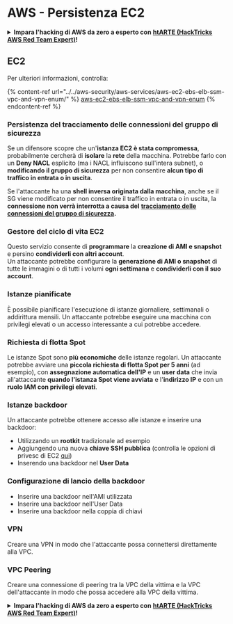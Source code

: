 # AWS - Persistenza EC2

<details>

<summary><strong>Impara l'hacking di AWS da zero a esperto con</strong> <a href="https://training.hacktricks.xyz/courses/arte"><strong>htARTE (HackTricks AWS Red Team Expert)</strong></a><strong>!</strong></summary>

Altri modi per supportare HackTricks:

* Se vuoi vedere la tua **azienda pubblicizzata su HackTricks** o **scaricare HackTricks in PDF** Controlla i [**PACCHETTI DI ABBONAMENTO**](https://github.com/sponsors/carlospolop)!
* Ottieni il [**merchandising ufficiale di PEASS & HackTricks**](https://peass.creator-spring.com)
* Scopri [**The PEASS Family**](https://opensea.io/collection/the-peass-family), la nostra collezione di [**NFT esclusivi**](https://opensea.io/collection/the-peass-family)
* **Unisciti al** 💬 [**gruppo Discord**](https://discord.gg/hRep4RUj7f) o al [**gruppo Telegram**](https://t.me/peass) o **seguici** su **Twitter** 🐦 [**@hacktricks_live**](https://twitter.com/hacktricks_live)**.**
* **Condividi i tuoi trucchi di hacking inviando PR ai** [**HackTricks**](https://github.com/carlospolop/hacktricks) e [**HackTricks Cloud**](https://github.com/carlospolop/hacktricks-cloud) github repos.

</details>

## EC2

Per ulteriori informazioni, controlla:

{% content-ref url="../../aws-security/aws-services/aws-ec2-ebs-elb-ssm-vpc-and-vpn-enum/" %}
[aws-ec2-ebs-elb-ssm-vpc-and-vpn-enum](../../aws-security/aws-services/aws-ec2-ebs-elb-ssm-vpc-and-vpn-enum/)
{% endcontent-ref %}

### Persistenza del tracciamento delle connessioni del gruppo di sicurezza

Se un difensore scopre che un'**istanza EC2 è stata compromessa**, probabilmente cercherà di **isolare** la **rete** della macchina. Potrebbe farlo con un **Deny NACL** esplicito (ma i NACL influiscono sull'intera subnet), o **modificando il gruppo di sicurezza** per non consentire **alcun tipo di traffico in entrata o in uscita**.

Se l'attaccante ha una **shell inversa originata dalla macchina**, anche se il SG viene modificato per non consentire il traffico in entrata o in uscita, la **connessione non verrà interrotta a causa del** [**tracciamento delle connessioni del gruppo di sicurezza**](https://docs.aws.amazon.com/AWSEC2/latest/UserGuide/security-group-connection-tracking.html)**.**

### Gestore del ciclo di vita EC2

Questo servizio consente di **programmare** la **creazione di AMI e snapshot** e persino **condividerli con altri account**.\
Un attaccante potrebbe configurare la **generazione di AMI o snapshot** di tutte le immagini o di tutti i volumi **ogni settimana** e **condividerli con il suo account**.

### Istanze pianificate

È possibile pianificare l'esecuzione di istanze giornaliere, settimanali o addirittura mensili. Un attaccante potrebbe eseguire una macchina con privilegi elevati o un accesso interessante a cui potrebbe accedere.

### Richiesta di flotta Spot

Le istanze Spot sono **più economiche** delle istanze regolari. Un attaccante potrebbe avviare una **piccola richiesta di flotta Spot per 5 anni** (ad esempio), con **assegnazione automatica dell'IP** e un **user data** che invia all'attaccante **quando l'istanza Spot viene avviata** e l'**indirizzo IP** e con un **ruolo IAM con privilegi elevati**.

### Istanze backdoor

Un attaccante potrebbe ottenere accesso alle istanze e inserire una backdoor:

* Utilizzando un **rootkit** tradizionale ad esempio
* Aggiungendo una nuova **chiave SSH pubblica** (controlla le opzioni di privesc di EC2 [qui](../../aws-security/aws-privilege-escalation/aws-ec2-privesc.md))
* Inserendo una backdoor nel **User Data**

### **Configurazione di lancio della backdoor**

* Inserire una backdoor nell'AMI utilizzata
* Inserire una backdoor nell'User Data
* Inserire una backdoor nella coppia di chiavi

### VPN

Creare una VPN in modo che l'attaccante possa connettersi direttamente alla VPC.

### VPC Peering

Creare una connessione di peering tra la VPC della vittima e la VPC dell'attaccante in modo che possa accedere alla VPC della vittima.

<details>

<summary><strong>Impara l'hacking di AWS da zero a esperto con</strong> <a href="https://training.hacktricks.xyz/courses/arte"><strong>htARTE (HackTricks AWS Red Team Expert)</strong></a><strong>!</strong></summary>

Altri modi per supportare HackTricks:

* Se vuoi vedere la tua **azienda pubblicizzata su HackTricks** o **scaricare HackTricks in PDF** Controlla i [**PACCHETTI DI ABBONAMENTO**](https://github.com/sponsors/carlospolop)!
* Ottieni il [**merchandising ufficiale di PEASS & HackTricks**](https://peass.creator-spring.com)
* Scopri [**The PEASS Family**](https://opensea.io/collection/the-peass-family), la nostra collezione di [**NFT esclusivi**](https://opensea.io/collection/the-peass-family)
* **Unisciti al** 💬 [**gruppo Discord**](https://discord.gg/hRep4RUj7f) o al [**gruppo Telegram**](https://t.me/peass) o **seguici** su **Twitter** 🐦 [**@hacktricks_live**](https://twitter.com/hacktricks_live)**.**
* **Condividi i tuoi trucchi di hacking inviando PR ai** [**HackTricks**](https://github.com/carlospolop/hacktricks) e [**HackTricks Cloud**](https://github.com/carlospolop/hacktricks-cloud) github repos.

</details>
